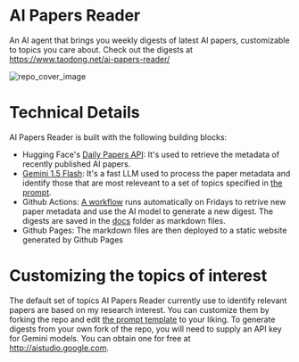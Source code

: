 # AI Papers Reader
An AI agent that brings you weekly digests of latest AI papers, customizable to topics you care about. Check out the digests at https://www.taodong.net/ai-papers-reader/

![repo_cover_image](https://github.com/user-attachments/assets/faf07dd6-2196-4070-8680-c22fafa65823)

# Technical Details

AI Papers Reader is built with the following building blocks:

* Hugging Face's [Daily Papers API](https://huggingface.co/api/daily_papers): It's used to retrieve the metadata of recently published AI papers.
* [Gemini 1.5 Flash](https://deepmind.google/technologies/gemini/flash/): It's a fast LLM used to process the paper metadata and identify those that are most releveant to a set of topics specified in [the prompt](https://github.com/InMatrix/ai-papers-reader/blob/main/prompts/identify_papers.txt#L8-L50).
* Github Actions: [A workflow](https://github.com/InMatrix/ai-papers-reader/blob/main/.github/workflows/fetch_and_save_paper_data.yml) runs automatically on Fridays to retrive new paper metadata and use the AI model to generate a new digest. The digests are saved in the [docs](https://github.com/InMatrix/ai-papers-reader/tree/main/docs) folder as markdown files.
* Github Pages: The markdown files are then deployed to a static website generated by Github Pages

# Customizing the topics of interest

The default set of topics AI Papers Reader currently use to identify relevant papers are based on my research interest. You can customize them by forking the repo and edit [the prompt template](https://github.com/InMatrix/ai-papers-reader/blob/main/prompts/identify_papers.txt) to your liking. To generate digests from your own fork of the repo, you will need to supply an API key for Gemini models. You can obtain one for free at http://aistudio.google.com.    

